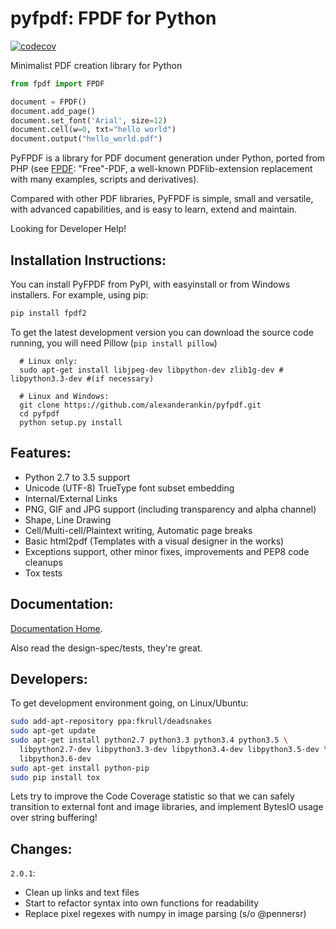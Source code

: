 pyfpdf: FPDF for Python
=======================

[![codecov](https://codecov.io/gh/alexanderankin/pyfpdf/branch/master/graph/badge.svg)](https://codecov.io/gh/alexanderankin/pyfpdf)

Minimalist PDF creation library for Python

```python
from fpdf import FPDF

document = FPDF()
document.add_page()
document.set_font('Arial', size=12)
document.cell(w=0, txt="hello world")
document.output("hello_world.pdf")
```

PyFPDF is a library for PDF document generation under Python, ported from PHP
(see [FPDF](http://www.fpdf.org/): "Free"-PDF, a well-known PDFlib-extension
replacement with many examples, scripts and derivatives).

Compared with other PDF libraries, PyFPDF is simple, small and versatile, with
advanced capabilities, and is easy to learn, extend and maintain.

Looking for Developer Help!
 
Installation Instructions:
--------------------------

You can install PyFPDF from PyPI, with easyinstall or from Windows 
installers. For example, using pip:

```bash
pip install fpdf2
```

To get the latest development version you can download the source code
running, you will need Pillow (`pip install pillow`)

```
  # Linux only:
  sudo apt-get install libjpeg-dev libpython-dev zlib1g-dev # libpython3.3-dev #(if necessary)

  # Linux and Windows:
  git clone https://github.com/alexanderankin/pyfpdf.git
  cd pyfpdf
  python setup.py install
```

Features:
---------

 * Python 2.7 to 3.5 support
 * Unicode (UTF-8) TrueType font subset embedding
 * Internal/External Links
 * PNG, GIF and JPG support (including transparency and alpha channel)
 * Shape, Line Drawing
 * Cell/Multi-cell/Plaintext writing, Automatic page breaks
 * Basic html2pdf (Templates with a visual designer in the works)
 * Exceptions support, other minor fixes, improvements and PEP8 code cleanups
 * Tox tests

Documentation:
--------------

[Documentation Home](https://alexanderankin.github.io/pyfpdf/).

Also read the design-spec/tests, they're great.

Developers:
-----------

To get development environment going, on Linux/Ubuntu:
```bash
sudo add-apt-repository ppa:fkrull/deadsnakes
sudo apt-get update
sudo apt-get install python2.7 python3.3 python3.4 python3.5 \
  libpython2.7-dev libpython3.3-dev libpython3.4-dev libpython3.5-dev \
  libpython3.6-dev
sudo apt-get install python-pip
sudo pip install tox
```

Lets try to improve the Code Coverage statistic so that we can safely
transition to external font and image libraries, and implement BytesIO usage
over string buffering!

Changes:
--------

`2.0.1`:

 * Clean up links and text files
 * Start to refactor syntax into own functions for readability
 * Replace pixel regexes with numpy in image parsing (s/o @pennersr)
